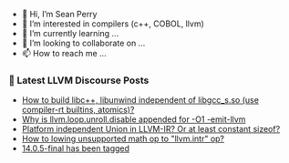 - 👋 Hi, I’m Sean Perry
- 👀 I’m interested in compilers (c++, COBOL, llvm)
- 🌱 I’m currently learning ...
- 💞️ I’m looking to collaborate on ...
- 📫 How to reach me ...

<!---
s66perry/s66perry is a ✨ special ✨ repository because its `README.md` (this file) appears on your GitHub profile.
You can click the Preview link to take a look at your changes.
--->
### 📕 Latest LLVM Discourse Posts

<!-- DISCOURSE-LLVM:START -->
- [How to build libc++, libunwind independent of libgcc_s.so &lpar;use compiler-rt builtins, atomics&rpar;?](https://discourse.llvm.org/t/how-to-build-libc-libunwind-independent-of-libgcc-s-so-use-compiler-rt-builtins-atomics/63141#post_1)
- [Why is llvm.loop.unroll.disable appended for -O1 -emit-llvm](https://discourse.llvm.org/t/why-is-llvm-loop-unroll-disable-appended-for-o1-emit-llvm/63140#post_1)
- [Platform independent Union in LLVM-IR? Or at least constant sizeof?](https://discourse.llvm.org/t/platform-independent-union-in-llvm-ir-or-at-least-constant-sizeof/63139#post_1)
- [How to lowing unsupported math op to &quot;llvm.intr&quot; op?](https://discourse.llvm.org/t/how-to-lowing-unsupported-math-op-to-llvm-intr-op/63137#post_1)
- [14.0.5-final has been tagged](https://discourse.llvm.org/t/14-0-5-final-has-been-tagged/63119#post_3)
<!-- DISCOURSE-LLVM:END -->
